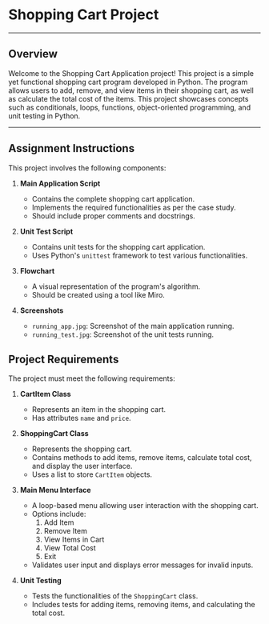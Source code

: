 # Shopping Cart Project

---

## Overview 

Welcome to the Shopping Cart Application project! This project is a simple yet functional shopping cart program developed in Python. The program allows users to add, remove, and view items in their shopping cart, as well as calculate the total cost of the items. This project showcases concepts such as conditionals, loops, functions, object-oriented programming, and unit testing in Python.

---

## Assignment Instructions

This project involves the following components:

1. **Main Application Script** 
    - Contains the complete shopping cart application.
    - Implements the required functionalities as per the case study.
    - Should include proper comments and docstrings.

2. **Unit Test Script** 
    - Contains unit tests for the shopping cart application.
    - Uses Python's `unittest` framework to test various functionalities.

3. **Flowchart** 
    - A visual representation of the program's algorithm.
    - Should be created using a tool like Miro.

4. **Screenshots** 
    - `running_app.jpg`: Screenshot of the main application running.
    - `running_test.jpg`: Screenshot of the unit tests running.


## Project Requirements

The project must meet the following requirements:

1. **CartItem Class**
    - Represents an item in the shopping cart.
    - Has attributes `name` and `price`.

2. **ShoppingCart Class**
    - Represents the shopping cart.
    - Contains methods to add items, remove items, calculate total cost, and display the user interface.
    - Uses a list to store `CartItem` objects.

3. **Main Menu Interface**
    - A loop-based menu allowing user interaction with the shopping cart.
    - Options include:
        1. Add Item
        2. Remove Item
        3. View Items in Cart
        4. View Total Cost
        5. Exit
    - Validates user input and displays error messages for invalid inputs.

4. **Unit Testing**
    - Tests the functionalities of the `ShoppingCart` class.
    - Includes tests for adding items, removing items, and calculating the total cost.


